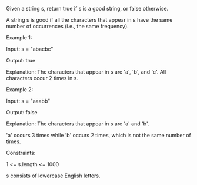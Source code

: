 Given a string s, return true if s is a good string, or false otherwise.

A string s is good if all the characters that appear in s have the same number of occurrences (i.e., the same frequency).

 

Example 1:

Input: s = "abacbc"

Output: true

Explanation: The characters that appear in s are 'a', 'b', and 'c'. All characters occur 2 times in s.

Example 2:

Input: s = "aaabb"

Output: false

Explanation: The characters that appear in s are 'a' and 'b'.

'a' occurs 3 times while 'b' occurs 2 times, which is not the same number of times.
 

Constraints:

1 <= s.length <= 1000

s consists of lowercase English letters.
